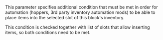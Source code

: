 This parameter specifies additional condition that must be met in order for
automation (hoppers, 3rd party inventory automation mods) to be able to place
items into the selected slot of this block's inventory.

This condition is checked together with list of slots that allow inserting items,
so both conditions need to be met.
